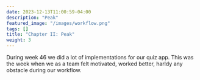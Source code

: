 ```yaml
---
date: 2023-12-13T11:00:59-04:00
description: "Peak"
featured_image: "/images/workflow.png"
tags: []
title: "Chapter II: Peak"
weight: 3
---
```

<style>
  body {
    background-image: url('/images/workflow.png');
    background-size: cover;
  }
</style>
During week 46 we did a lot of implementations for our quiz app. This was the week when we as a team felt motivated, worked better, harldy any obstacle during our workflow.